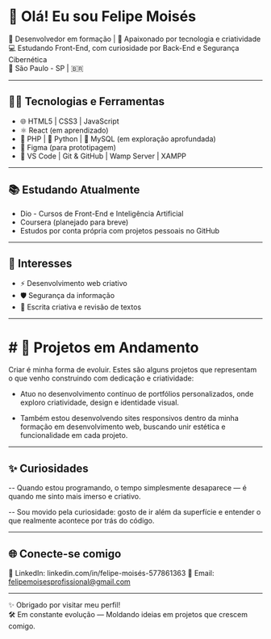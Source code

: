 # 👋 Olá! Eu sou Felipe Moisés

🎯 Desenvolvedor em formação | 🚀 Apaixonado por tecnologia e criatividade  
💻 Estudando Front-End, com curiosidade por Back-End e Segurança Cibernética  
📍 São Paulo - SP | 🇧🇷

---

## 👨‍💻 Tecnologias e Ferramentas

- 🌐 HTML5 | CSS3 | JavaScript 
- ⚛️ React (em aprendizado)
- 🐘 PHP | 🐍 Python | 🐬 MySQL (em exploração aprofundada)
- 🎨 Figma (para prototipagem)
- 🧰 VS Code | Git & GitHub | Wamp Server | XAMPP

---

## 📚 Estudando Atualmente

- Dio - Cursos de Front-End e Inteligência Artificial
- Coursera (planejado para breve)
- Estudos por conta própria com projetos pessoais no GitHub

---

## 🧠 Interesses

- ⚡ Desenvolvimento web criativo
- 🛡️ Segurança da informação
- 📘 Escrita criativa e revisão de textos


---

# # 🧩 Projetos em Andamento
Criar é minha forma de evoluir. Estes são alguns projetos que representam o que venho construindo com dedicação e criatividade:

- Atuo no desenvolvimento contínuo de portfólios personalizados, onde exploro criatividade, design e identidade visual.

- Também estou desenvolvendo sites responsivos dentro da minha formação em desenvolvimento web, buscando unir estética e funcionalidade em cada projeto.

---

## ✨ Curiosidades

-- Quando estou programando, o tempo simplesmente desaparece — é quando me sinto mais imerso e criativo.

-- Sou movido pela curiosidade: gosto de ir além da superfície e entender o que realmente acontece por trás do código.

---

## 🌐 Conecte-se comigo

🔗 LinkedIn: linkedin.com/in/felipe-moisés-577861363
📧 Email: felipemoisesprofissional@gmail.com

---

✨ Obrigado por visitar meu perfil!  
🛠️ Em constante evolução — Moldando ideias em projetos que crescem comigo.
